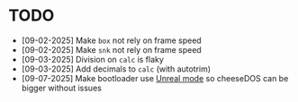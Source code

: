 # TODO

- [09-02-2025] Make `box` not rely on frame speed
- [09-02-2025] Make `snk` not rely on frame speed
- [09-03-2025] Division on `calc` is flaky
- [09-03-2025] Add decimals to `calc` (with autotrim)
- [09-07-2025] Make bootloader use [Unreal mode](https://en.wikipedia.org/wiki/Unreal_mode) so cheeseDOS can be bigger without issues
